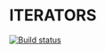 # ITERATORS

[![Build status](https://ci.appveyor.com/api/projects/status/r4lk9nos32q0u9cx?svg=true)](https://ci.appveyor.com/project/BogdashkinAS/ajs-homeworks-iterators)

